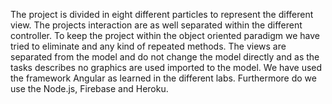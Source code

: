 The project is divided in eight different particles to represent the different view. The projects interaction are as well separated within the different controller. To keep the project within the object oriented paradigm we have tried to eliminate and any kind of repeated methods. The views are separated from the model and do not change the model directly and as the tasks describes no graphics are used imported to the model. We have used the framework Angular as learned in the different labs. Furthermore do we use the Node.js, Firebase and Heroku.      
